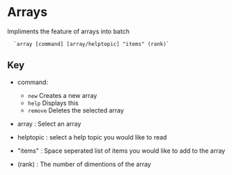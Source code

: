 # Arrays
Impliments the feature of arrays into batch

      `array [command] [array/helptopic] "items" (rank)`

## Key
* command:
  * `new` Creates a new array
  * `help` Displays this
  * `remove` Deletes the selected array

* array : Select an array

* helptopic : select a help topic you would like to read

* "items" : Space seperated list of items you would like to add to the array

* (rank) : The number of dimentions of the array
